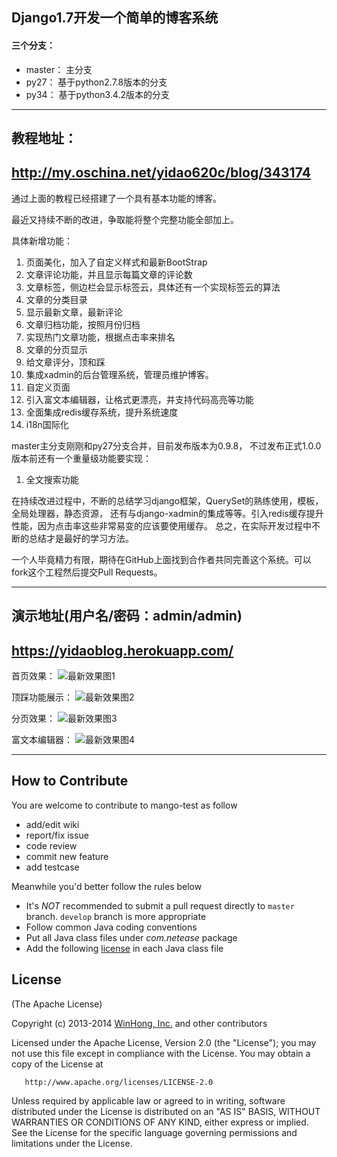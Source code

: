 ﻿## Django1.7开发一个简单的博客系统

#### 三个分支：

* master： 主分支
* py27：   基于python2.7.8版本的分支
* py34：   基于python3.4.2版本的分支

------------------------------------------
## 教程地址：
http://my.oschina.net/yidao620c/blog/343174
------------------------------------------
通过上面的教程已经搭建了一个具有基本功能的博客。

最近又持续不断的改进，争取能将整个完整功能全部加上。

具体新增功能：

1.  页面美化，加入了自定义样式和最新BootStrap
2.  文章评论功能，并且显示每篇文章的评论数
3.  文章标签，侧边栏会显示标签云，具体还有一个实现标签云的算法
4.  文章的分类目录
5.  显示最新文章，最新评论
6.  文章归档功能，按照月份归档
7.  实现热门文章功能，根据点击率来排名
8.  文章的分页显示
9.  给文章评分，顶和踩
10. 集成xadmin的后台管理系统，管理员维护博客。
11. 自定义页面
12. 引入富文本编辑器，让格式更漂亮，并支持代码高亮等功能
13. 全面集成redis缓存系统，提升系统速度
14. i18n国际化

master主分支刚刚和py27分支合并，目前发布版本为0.9.8，
不过发布正式1.0.0版本前还有一个重量级功能要实现：

1. 全文搜索功能

在持续改进过程中，不断的总结学习django框架，QuerySet的熟练使用，模板，全局处理器，静态资源，
还有与django-xadmin的集成等等。引入redis缓存提升性能，因为点击率这些非常易变的应该要使用缓存。
总之，在实际开发过程中不断的总结才是最好的学习方法。

一个人毕竟精力有限，期待在GitHub上面找到合作者共同完善这个系统。可以fork这个工程然后提交Pull Requests。

------------------------------------------
## 演示地址(用户名/密码：admin/admin)
https://yidaoblog.herokuapp.com/
------------------------------------------

首页效果：
![最新效果图1](http://yidaospace.qiniudn.com/simple001.jpg "最新效果图1")

顶踩功能展示：
![最新效果图2](http://yidaospace.qiniudn.com/simple002.jpg "最新效果图2")

分页效果：
![最新效果图3](http://yidaospace.qiniudn.com/simple003.jpg "最新效果图3")

富文本编辑器：
![最新效果图4](http://yidaospace.qiniudn.com/simple004.jpg "最新效果图4")

-----------------------------------------------------
## How to Contribute

You are welcome to contribute to mango-test as follow

* add/edit wiki
* report/fix issue
* code review
* commit new feature
* add testcase

Meanwhile you'd better follow the rules below

* It's *NOT* recommended to submit a pull request directly to `master` branch. `develop` branch is more appropriate
* Follow common Java coding conventions
* Put all Java class files under *com.netease* package
* Add the following [license](#license) in each Java class file

## License

(The Apache License)

Copyright (c) 2013-2014 [WinHong, Inc.](http://www.winhong.com/) and other contributors

Licensed under the Apache License, Version 2.0 (the "License"); you may not use this file except in compliance with the License. You may obtain a copy of the License at

       http://www.apache.org/licenses/LICENSE-2.0

Unless required by applicable law or agreed to in writing, software distributed under the License is distributed on an "AS IS" BASIS, WITHOUT WARRANTIES OR CONDITIONS OF ANY KIND, either express or implied. See the License for the specific language governing permissions and limitations under the License.

